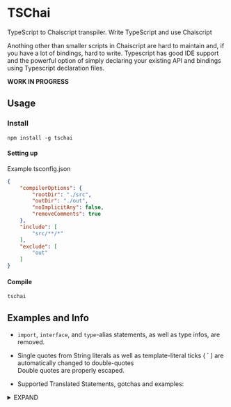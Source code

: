 # TSChai
TypeScript to Chaiscript transpiler. Write TypeScript and use Chaiscript

Anothing other than smaller scripts in Chaiscript are hard to maintain and, if you have a lot of bindings, hard to write.
Typescript has good IDE support and the powerful option of simply declaring your existing API and bindings using Typescript declaration files.

**WORK IN PROGRESS**

## Usage

### Install

`npm install -g tschai`

#### Setting up

Example tsconfig.json
```json
{
	"compilerOptions": {
		"rootDir": "./src",
		"outDir": "./out",
		"noImplicitAny": false,
		"removeComments": true
	},
	"include": [
		"src/**/*"
	],
	"exclude": [
		"out"
	]
}
```

#### Compile
`tschai`

## Examples and Info

- `import`, `interface`, and `type`-alias statements, as well as type infos, are removed.

- Single quotes from String literals as well as template-literal ticks ( ` ) are automatically changed to double-quotes  
  Double quotes are properly escaped. 
 
- Supported Translated Statements, gotchas and examples: 

<details><summary>EXPAND</summary> 

### Variables

TS
```typescript
const variable: string = "testvar1";
let variable2: string|number = variable;
var shouldTransTo_global = 24234;

// Objects/Dictionary and Arrays / Vectors and Maps
const testDictionary = {
    some: 'awesome',
    dictionary: true,
};
const testArray = [
    'escape me: "',
    24,
    arrowFun(12)
];
```
Chai
```c++
auto variable = "testvar1";
auto variable2 = variable;
global shouldTransTo_global = 24234;

// Objects/Dictionary and Arrays / Vectors and Maps
auto testDictionary = [ "some":"awesome", "dictionary":true ];
auto testArray = [ "escape me: \"", 24, arrowFun(12) ];
```
References are currently not supported...

### Functions
```typescript
// functions
function testFun(testParam: string, haveAnother): number {
    return 42;
}
// arrow functions / lambdas
const arrowFun = (param: number) => {
    print(67 + param);
};

const shortArrowFun = (param) => param;

// type param syntax required for marking captures...
const toCapture = 'capture me';
const arrowFunWithCapture = <toCapture>(param: number) => {
    return toCapture + param;
};

```
Chai
```c++
// functions
def testFun(testParam, haveAnother) {
    return 42;
}

//arrow functions / lambdas
auto arrowFun = fun(param) {
    print(67 + param);
};

auto shortArrowFun = fun(param){ return param; };

auto toCapture = "capture me";
auto arrowFunWithCapture = fun[toCapture](param) {
    return toCapture + param;
};

```
### Classes

```typescript
abstract class Animal {
    abstract makeSound(): void;
    move(p: number): void {
    }
}
class Dog extends Animal {
    private stuff: string;
    private otherStuff: string = 'Bone';
    constructor(msg: string) {
        this.stuff = msg;
    }
    makeSound(): void {
        // doStuff()
    }
    public bark() {
        this.prnt();
    }

    private prnt() {
        console.log('Woof! Woof!');
    }
}
const dog = new Dog();

```
Chai
```c++
// Chaiscript doesn't support Class inheritance, so abstract and extends are all removed.
class Animal {
    // class has no ctor, you wouldn't be able to use this.
    def makeSound() {
    
    }
    def move(p) {
        console.log("roaming the earth...");
    }
};
// Chaiscript also doesn't support access-modifiers, these are also removed.
class Dog {
    auto stuff;
    auto otherStuff = "Bone";
    def Dog(msg) {
        this.stuff = msg
    }
    def makeSound() {
        // doStuff()
    }
    def bark() {
        this.prnt();
    }
    def prnt() {
        console.log("Woof! Woof!");
    }
};
auto dog = Dog('Toy'); // new keyword is removed.
```

### Namespaces / Modules
Basic support for namespaces is present.  
However, to use them pretty much every member has to be exported.  
Every Member also needs to be prefixed with the namespace name.  
Otherwise no valid Chaiscript is generated

This might change in a future version.

TS
```typescript
namespace mathStuff {
    export const magic: number = 42;
    export const getMagic = () => mathStuff.magic;
    export function moreMagic(param: number) {
        return mathStuff.magic * param;
    }

    export function evenMoreMagic(param: number) {
        print('even mooooooooore!');
        return mathStuff.magic * param;
    }
}

mathStuff.getMagic();
```
Chai
```c++
namespace("mathStuff");
mathStuff.magic = 42;
mathStuff.getMagic = fun(){ return mathStuff.magic; };
mathStuff.moreMagic = fun(param) {
    return mathStuff.magic * param;
}
mathStuff.evenMoreMagic = fun(param) {
    print("even mooooooooore!");
    return mathStuff.magic * param;
}

mathStuff.getMagic();
```

### Loops

TS
```typescript
// c-style for loops
for (let i = 0; i < 100; ++i) { 
    print(i);
}

for (let i = 0, k = 12; i < k ; ++i) { 
    print(i);
}

// while
while ( someCondition() ) { print('yay'); }

// ranged for
for (const x in [1,2,3]) { print(x); }
// for (const x of [1,2,3]) { print(x); } <-- same as above
```
Chai
```c++
// c-style for loops
for (auto i = 0; i < 100; ++i) {
    print(i);
}

auto k = 12;
for (auto i = 0; i < k; ++i) {
    print(i);
}

// while
while ( someCondition() ) {
    print("yay");
}

// ranged for
for (auto x : [ 1, 2, 3 ]) {
    print(x);
}
```

### Switches, Conditionals 

Examples omitted

</details>